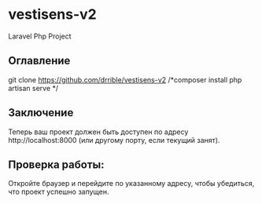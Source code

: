 # vestisens-v2
 Laravel Php Project

## Оглавление

git clone https://github.com/drrible/vestisens-v2
/*composer install
 php artisan serve */
## Заключение

Теперь ваш проект должен быть доступен по адресу http://localhost:8000 (или другому порту, если текущий занят).

## Проверка работы:
Откройте браузер и перейдите по указанному адресу, чтобы убедиться, что проект успешно запущен.


